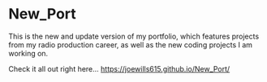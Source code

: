 # New_Port
This is the new and update version of my portfolio, 
which features projects from my radio production 
career, as well as the new coding projects I am working on.

Check it all out right here...
https://joewills615.github.io/New_Port/

